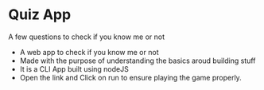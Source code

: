 # Quiz App 

A few questions to check if you know me or not

- A web app to check if you know me or not
- Made with the purpose of understanding the basics aroud building stuff
- It is a CLI App built using nodeJS
- Open the link and Click on run to ensure playing the game properly.
